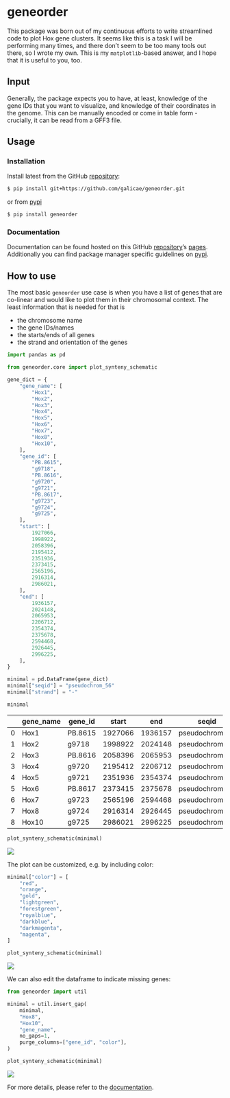 # geneorder


<!-- WARNING: THIS FILE WAS AUTOGENERATED! DO NOT EDIT! -->

This package was born out of my continuous efforts to write streamlined
code to plot Hox gene clusters. It seems like this is a task I will be
performing many times, and there don’t seem to be too many tools out
there, so I wrote my own. This is my `matplotlib`-based answer, and I
hope that it is useful to you, too.

## Input

Generally, the package expects you to have, at least, knowledge of the
gene IDs that you want to visualize, and knowledge of their coordinates
in the genome. This can be manually encoded or come in table form -
crucially, it can be read from a GFF3 file.

## Usage

### Installation

Install latest from the GitHub
[repository](https://github.com/galicae/geneorder):

``` sh
$ pip install git+https://github.com/galicae/geneorder.git
```

or from [pypi](https://pypi.org/project/geneorder/)

``` sh
$ pip install geneorder
```

### Documentation

Documentation can be found hosted on this GitHub
[repository](https://github.com/galicae/geneorder)’s
[pages](https://galicae.github.io/geneorder/). Additionally you can find
package manager specific guidelines on
[pypi](https://pypi.org/project/geneorder/).

## How to use

The most basic `geneorder` use case is when you have a list of genes
that are co-linear and would like to plot them in their chromosomal
context. The least information that is needed for that is

- the chromosome name
- the gene IDs/names
- the starts/ends of all genes
- the strand and orientation of the genes

``` python
import pandas as pd

from geneorder.core import plot_synteny_schematic
```

``` python
gene_dict = {
    "gene_name": [
        "Hox1",
        "Hox2",
        "Hox3",
        "Hox4",
        "Hox5",
        "Hox6",
        "Hox7",
        "Hox8",
        "Hox10",
    ],
    "gene_id": [
        "PB.8615",
        "g9718",
        "PB.8616",
        "g9720",
        "g9721",
        "PB.8617",
        "g9723",
        "g9724",
        "g9725",
    ],
    "start": [
        1927066,
        1998922,
        2058396,
        2195412,
        2351936,
        2373415,
        2565196,
        2916314,
        2986021,
    ],
    "end": [
        1936157,
        2024148,
        2065953,
        2206712,
        2354374,
        2375678,
        2594468,
        2926445,
        2996225,
    ],
}

minimal = pd.DataFrame(gene_dict)
minimal["seqid"] = "pseudochrom_56"
minimal["strand"] = "-"
```

``` python
minimal
```

<div>
<style scoped>
    .dataframe tbody tr th:only-of-type {
        vertical-align: middle;
    }
&#10;    .dataframe tbody tr th {
        vertical-align: top;
    }
&#10;    .dataframe thead th {
        text-align: right;
    }
</style>

|     | gene_name | gene_id | start   | end     | seqid          | strand |
|-----|-----------|---------|---------|---------|----------------|--------|
| 0   | Hox1      | PB.8615 | 1927066 | 1936157 | pseudochrom_56 | \-     |
| 1   | Hox2      | g9718   | 1998922 | 2024148 | pseudochrom_56 | \-     |
| 2   | Hox3      | PB.8616 | 2058396 | 2065953 | pseudochrom_56 | \-     |
| 3   | Hox4      | g9720   | 2195412 | 2206712 | pseudochrom_56 | \-     |
| 4   | Hox5      | g9721   | 2351936 | 2354374 | pseudochrom_56 | \-     |
| 5   | Hox6      | PB.8617 | 2373415 | 2375678 | pseudochrom_56 | \-     |
| 6   | Hox7      | g9723   | 2565196 | 2594468 | pseudochrom_56 | \-     |
| 7   | Hox8      | g9724   | 2916314 | 2926445 | pseudochrom_56 | \-     |
| 8   | Hox10     | g9725   | 2986021 | 2996225 | pseudochrom_56 | \-     |

</div>

``` python
plot_synteny_schematic(minimal)
```

![](index_files/figure-commonmark/cell-5-output-1.png)

The plot can be customized, e.g. by including color:

``` python
minimal["color"] = [
    "red",
    "orange",
    "gold",
    "lightgreen",
    "forestgreen",
    "royalblue",
    "darkblue",
    "darkmagenta",
    "magenta",
]

plot_synteny_schematic(minimal)
```

![](index_files/figure-commonmark/cell-6-output-1.png)

We can also edit the dataframe to indicate missing genes:

``` python
from geneorder import util
```

``` python
minimal = util.insert_gap(
    minimal,
    "Hox8",
    "Hox10",
    "gene_name",
    no_gaps=1,
    purge_columns=["gene_id", "color"],
)
```

``` python
plot_synteny_schematic(minimal)
```

![](index_files/figure-commonmark/cell-9-output-1.png)

For more details, please refer to the
[documentation](https://galicae.github.io/geneorder/).
